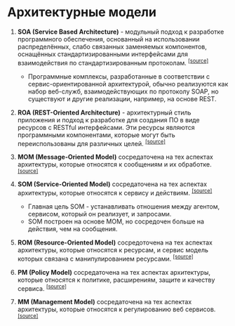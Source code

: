 # Архитектурные модели

1. **SOA (Service Based Architecture)** - модульный подход к разработке программного обеспечения, основанный на использовании распределённых, слабо связанных заменяемых компонентов, оснащённых стандартизированными интерфейсами для взаимодействия по стандартизированным протоколам. <sup>[\[source\]][soa]</sup>
	- Программные комплексы, разработанные в соответствии с сервис-ориентированной архитектурой, обычно реализуются как набор веб-служб, взаимодействующих по протоколу SOAP, но существуют и другие реализации, например, на основе REST.

2. **ROA (REST-Oriented Architecture)** - архитектурный стиль приложения и подход к разработке для создания ПО в виде ресурсов с RESTful интерфейсами. Эти ресурсы являются программными компонентами, которые могут быть переиспользованы для различных целей. <sup>[\[source\]][roa]</sup>

1. **MOM (Message-Oriented Model)** сосредаточена на тех аспектах архитектуры, которые относятся к сообщениям и их обработке. <sup>[\[source\]][mom]</sup>

1. **SOM (Service-Oriented Model)** сосредаточена на тех аспектах архитектуры, которые относятся к сервису и действиям. <sup>[\[source\]][som]</sup>
	- Главная цель SOM - устанавливать отношения между агентом, сервисом, который он реализует, и запросами.
	- SOM построен на основе MOM, но сосредочен больше на действия, чем на сообщения.

1. **ROM (Resource-Oriented Model)** сосредоточена на тех аспектах архитектуры, которые относятся к ресурсам, и сервис модель которых связана с манипулированием ресурсами. <sup>[\[source\]][rom]</sup>

1. **PM (Policy Model)** сосредаточена на тех аспектах архитектуры, которые относятся к политике, расширениям, защите и качеству сервиса. <sup>[\[source\]][pm]</sup>

1. **MM (Management Model)** сосредаточена на тех аспектах архитектуры, которые относятся к регулированию веб сервисов. <sup>[\[source\]][mm]</sup>

[mom]: https://www.w3.org/TR/2003/WD-ws-arch-20030808/#message_oriented_model
[som]: https://www.w3.org/TR/2003/WD-ws-arch-20030808/#service_oriented_model
[rom]: https://www.w3.org/TR/2003/WD-ws-arch-20030808/#resource_oriented_model
[pm]: https://www.w3.org/TR/2003/WD-ws-arch-20030808/#policy_model
[mm]: https://www.w3.org/TR/2003/WD-ws-arch-20030808/#management_model
[soa]: https://ru.wikipedia.org/wiki/%D0%A1%D0%B5%D1%80%D0%B2%D0%B8%D1%81-%D0%BE%D1%80%D0%B8%D0%B5%D0%BD%D1%82%D0%B8%D1%80%D0%BE%D0%B2%D0%B0%D0%BD%D0%BD%D0%B0%D1%8F_%D0%B0%D1%80%D1%85%D0%B8%D1%82%D0%B5%D0%BA%D1%82%D1%83%D1%80%D0%B0
[roa]: https://en.wikipedia.org/wiki/Resource-oriented_architecture